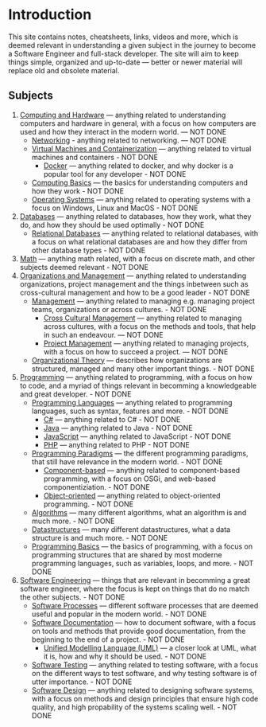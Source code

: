 # Introduction

This site contains notes, cheatsheets, links, videos and more, which is deemed relevant in understanding a given subject in the journey to become a Software Engineer and full-stack developer. The site will aim to keep things simple, organized and up-to-date — better or newer material will replace old and obsolete material.

## Subjects

1. [Computing and Hardware](computing-and-hardware/index.md) — anything related to understanding computers and hardware in general, with a focus on how computers are used and how they interact in the modern world. — NOT DONE
    - [Networking](computing-and-hardware/networking/index.md) - anything related to networking. — NOT DONE
    - [Virtual Machines and Containerization](computing-and-hardware/virtual-machines-and-containerization/index.md) — anything related to virtual machines and containers - NOT DONE
        - [Docker](computing-and-hardware/virtual-machines-and-containerization/docker.md) — anything related to docker, and why docker is a popular tool for any developer - NOT DONE
    - [Computing Basics](computing-and-hardware/computing-basics.md) — the basics for understanding computers and how they work - NOT DONE
    - [Operating Systems](computing-and-hardware/operating-systems.md) — anything related to operating systems with a focus on Windows, Linux and MacOS - NOT DONE
2. [Databases](databases/index.md) — anything related to databases, how they work, what they do, and how they should be used optimally - NOT DONE
    - [Relational Databases](databases/relational-databases.md) — anything related to relational databases, with a focus on what relational databases are and how they differ from other database types - NOT DONE
3. [Math](math/index.md) — anything math related, with a focus on discrete math, and other subjects deemed relevant - NOT DONE
4. [Organizations and Management](organizations-and-management/index.md) — anything related to understanding organizations, project management and the things inbetween such as cross-cultural management and how to be a good leader - NOT DONE
    - [Management](organizations-and-management/management/index.md) — anything related to managing e.g. managing project teams, organizations or across cultures. - NOT DONE
      - [Cross Cultural Management](organizations-and-management/management/cross-cultural-management.md) — anything related to managing across cultures, with a focus on the methods and tools, that help in such an endeavour. — NOT DONE
      - [Project Management](organizations-and-management/management/project-management.md) — anything related to managing projects, with a focus on how to succeed a project. — NOT DONE
    - [Organizational Theory](organizations-and-management/organizational-theory.md) — describes how organizations are structured, managed and many other important things. - NOT DONE
5. [Programming](programming/index.md) — anything related to programming, with a focus on how to code, and a myriad of things relevant in becomming a knowledgeable and great developer. - NOT DONE
    - [Programming Languages](programming/programming-languages/index.md) — anything related to programming languages, such as syntax, features and more. - NOT DONE
      - [C#](programming/programming-languages/csharp.md) — anything related to C# - NOT DONE
      - [Java](programming/programming-languages/java.md) — anything related to Java - NOT DONE
      - [JavaScript](programming/programming-languages/javascript.md) — anything related to JavaScript - NOT DONE
      - [PHP](programming/programming-languages/php.md) — anything related to PHP - NOT DONE
    - [Programming Paradigms](programming/programming-paradigms/index.md) — the different programming paradigms, that still have relevance in the modern world. - NOT DONE
      - [Component-based](programming/programming-paradigms/component-based.md) — anything related to component-based programming, with a focus on OSGi, and web-based componentiziation. - NOT DONE
      - [Object-oriented](programming/programming-paradigms/object-oriented.md) — anything related to object-oriented programming. - NOT DONE
    - [Algorithms](programming/algorithms.md) — many different algorithms, what an algorithm is and much more. - NOT DONE
    - [Datastructures](programming/datastructures.md) — many different datastructures, what a data structure is and much more. - NOT DONE
    - [Programming Basics](programming/programming-basics.md) — the basics of programming, with a focus on programming structures that are shared by most moderne programming languages, such as variables, loops, and more. - NOT DONE
6. [Software Engineering](software-engineering/index.md) — things that are relevant in becomming a great software engineer, where the focus is kept on things that do no match the other subjects. - NOT DONE
    - [Software Processes](software-engineering/software-processes.md) — different software processes that are deemed useful and popular in the modern world. - NOT DONE
    - [Software Documentation](software-engineering/software-documentation/index.md) — how to document software, with a focus on tools and methods that provide good documentation, from the beginning to the end of a project. - NOT DONE
      - [Unified Modelling Language (UML)](software-engineering/uml.md) — a closer look at UML, what it is, how and why it should be used. - NOT DONE
    - [Software Testing](software-engineering/software-testing.md) — anything related to testing software, with a focus on the different ways to test software, and why testing software is of utter importance. - NOT DONE
    - [Software Design](software-engineering/software-design.md) — anything related to designing software systems, with a focus on methods and design principles that ensure high code quality, and high propability of the systems scaling well. - NOT DONE
